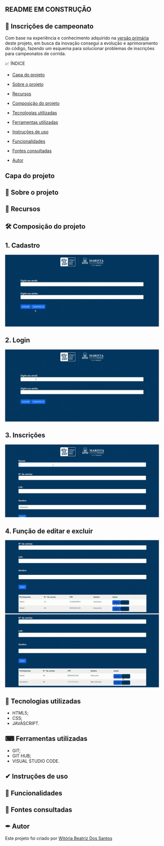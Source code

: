 
## README EM CONSTRUÇÃO     

## 🥇 Inscrições de campeonato 
Com base na experiência e conhecimento adquirido na [versão primária](https://witoriabeatriz.github.io/Cadastro-versao-primaria/) deste projeto, em busca da inovação consegui a evolução e aprimoramento do código, fazendo um esquema para solucionar problemas de inscrições para campeonatos de corrida.

📈 ÍNDICE

* [Capa do projeto](https://github.com/Witoriabeatriz/Cadastro-versao-final#capa-do-projeto)

* [Sobre o projeto](https://github.com/Witoriabeatriz/Cadastro-versao-final#-sobre-o-projeto)
  
* [Recursos](https://github.com/Witoriabeatriz/Cadastro-versao-final#-recursos)

* [Composição do projeto](https://github.com/Witoriabeatriz/Cadastro-versao-final#%EF%B8%8F-composi%C3%A7%C3%A3o-do-projeto)

* [Tecnologias utilizadas](https://github.com/Witoriabeatriz/Cadastro-versao-final#-tecnologias-utilizadas)

* [Ferramentas utilizadas](https://github.com/Witoriabeatriz/Cadastro-versao-final#-ferramentas-utilizadas)

* [Instruções de uso](https://github.com/Witoriabeatriz/Cadastro-versao-final#-instru%C3%A7%C3%B5es-de-uso)
  
* [Funcionalidades](https://github.com/Witoriabeatriz/Cadastro-versao-final#-funcionalidades)

* [Fontes consultadas](https://github.com/Witoriabeatriz/Cadastro-versao-final#-fontes-consultadas)  

* [Autor](https://github.com/Witoriabeatriz/Cadastro-versao-final#-autor)  

 ##  Capa do projeto

## 📌 Sobre o projeto 

## 📝 Recursos

## 🛠️ Composição do projeto 
## 1. Cadastro

<img src="imgs/cadastro.gif">  

## 2. Login  

<img src="imgs/login.gif">  

## 3. Inscrições

<img src="imgs/inscricao.gif"> 

## 4. Função de editar e excluir
<img src="imgs/editar.gif">  

<img src="imgs/excluir.gif">




## 🤖 Tecnologias utilizadas  
- HTML5;
- CSS;
- JAVASCRIPT.
  
## ⌨ Ferramentas utilizadas  
- GIT; 
- GIT HUB;
- VISUAL STUDIO CODE.
  
## ✔ Instruções de uso

## 👾 Funcionalidades

## 🔗 Fontes consultadas
  


## ✒ Autor
Este projeto foi criado por [Witória Beatriz Dos Santos](https://github.com/Witoriabeatriz)

